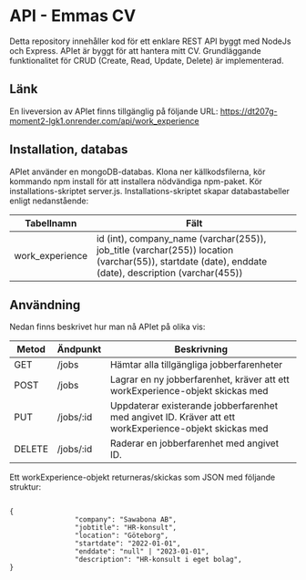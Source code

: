 # API - Emmas CV
Detta repository innehåller kod för ett enklare REST API byggt med NodeJs och Express. APIet är byggt för att hantera mitt CV. Grundläggande funktionalitet för CRUD (Create, Read, Update, Delete) är implementerad.

## Länk
En liveversion av APIet finns tillgänglig på följande URL: https://dt207g-moment2-lgk1.onrender.com/api/work_experience

## Installation, databas
APIet använder en mongoDB-databas. Klona ner källkodsfilerna, kör kommando npm install för att installera nödvändiga npm-paket. Kör installations-skriptet server.js. Installations-skriptet skapar databastabeller enligt nedanstående:

| Tabellnamn         | Fält     |
|--------------|-----------|
| work_experience | id (int), company_name (varchar(255)), job_title (varchar(255)) location (varchar(55)), startdate (date), enddate (date), description (varchar(455))       |

## Användning
Nedan finns beskrivet hur man nå APIet på olika vis:

| Metod         | Ändpunkt     | Beskrivning |
|--------------|-----------|------------|
| GET | /jobs      | Hämtar alla tillgängliga jobberfarenheter        |
| POST      | /jobs  | Lagrar en ny jobberfarenhet, kräver att ett workExperience-objekt skickas med       |
|PUT|/jobs/:id|Uppdaterar existerande jobberfarenhet med angivet ID. Kräver att ett workExperience-objekt skickas med|
|DELETE|/jobs/:id|Raderar en jobberfarenhet med angivet ID.|

Ett workExperience-objekt returneras/skickas som JSON med följande struktur:

```

{
                "company": "Sawabona AB",
                "jobtitle": "HR-konsult",
                "location": "Göteborg",
                "startdate": "2022-01-01",
                "enddate": "null" | "2023-01-01",
                "description": "HR-konsult i eget bolag",
}
```